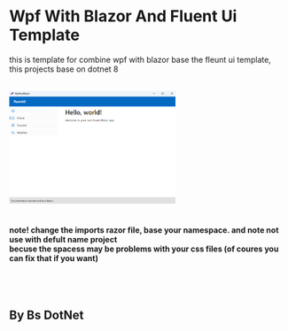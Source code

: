 <h1>Wpf With Blazor And Fluent Ui Template</h1>
<p>this is template for combine wpf with blazor base the fleunt ui template, <br/> this projects base on dotnet 8</p>
<br/>
<img src="https://github.com/BSdeployment/VisualStudio-Templates/blob/main/wpf%20with%20blazor%20fluent/wpfwithblazorfluent.png?raw=true"
  width="300"
  />
  <br/>
<br/>
<h4>note! change the imports razor file, base your namespace. and note not use with defult name project
<br/>
  becuse the spacess may be problems with your css files (of coures you can fix that if you want)
</h4>
<br/>


<br/>
<h2>By Bs DotNet</h2>
